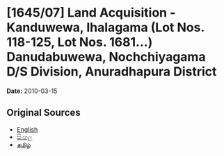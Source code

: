 # [1645/07] Land Acquisition - Kanduwewa, Ihalagama (Lot Nos. 118-125, Lot Nos. 1681...) Danudabuwewa, Nochchiyagama D/S Division, Anuradhapura District

**Date:** 2010-03-15

## Original Sources

- [English](https://documents.gov.lk/view/extra-gazettes/2010/3/1645-07_E.pdf)
- [සිංහල](https://documents.gov.lk/view/extra-gazettes/2010/3/1645-07_S.pdf)
- [தமிழ்](https://documents.gov.lk/view/extra-gazettes/2010/3/1645-07_T.pdf)
